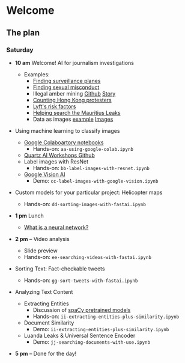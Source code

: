 # Welcome

## The plan

### Saturday

- **10 am** Welcome! AI for journalism investigations
    - Examples:
        - [Finding surveillance planes](https://www.buzzfeednews.com/article/peteraldhous/hidden-spy-planes)
        - [Finding sexual misconduct](http://doctors.ajc.com/about_this_investigation/)
        - Illegal amber mining [Github](https://github.com/texty/amber-methodology/blob/master/doc/c+j2019.md) [Story](http://texty.org.ua/d/2018/amber_eng/)
        - [Counting Hong Kong protesters](https://www.nytimes.com/interactive/2019/07/03/world/asia/hong-kong-protest-crowd-ai.html)
        - [Lyft's risk factors](https://qz.com/1563668/lyfts-ipo-filing-highlights-risk-factors-other-companies-dont-mention/)
        - [Helping search the Mauritius Leaks](https://qz.com/1670632/how-quartz-used-ai-to-help-reporters-search-the-mauritius-leaks/)
        - Data as images [example](https://www.splunk.com/blog/2017/04/18/deep-learning-with-splunk-and-tensorflow-for-security-catching-the-fraudster-in-neural-networks-with-behavioral-biometrics.html) [Images](https://www.splunk.com/content/dam/splunk-blogs/images/2017/04/gleb-esman/03-mouse-movements-images-900x.jpg)

- Using machine learning to classify images
    - [Google Colaboartory notebooks](https://colab.research.google.com)
        - Hands-on: `aa-using-google-colab.ipynb`
    - [Quartz AI Workshops Github](https://bit.ly/ai-workshops)
    - Label images with ResNet
        - Hands-on: `bb-label-images-with-resnet.ipynb`
    - [Google Vision AI](cloud.google.com/vision) 
        - Demo: `cc-label-images-with-google-vision.ipynb`

- Custom models for your particular project: Helicopter maps
    - Hands-on: `dd-sorting-images-with-fastai.ipynb`

- **1 pm** Lunch 
    - [What is a neural network?](https://youtu.be/aircAruvnKk)    
    
- **2 pm** – Video analysis
    - Slide preview
    - Hands-on: `ee-searching-videos-with-fastai.ipynb`
    
- Sorting Text: Fact-checkable tweets
    - Hands-on: `gg-sort-tweets-with-fastai.ipynb`

- Analyzing Text Content
    - Extracting Entities
        - Discussion of [spaCy pretrained models](https://spacy.io/models/en#en_core_web_lg)
        - Hands-on: `ii-extracting-entities-plus-similarity.ipynb`
    - Document Similarity
        - Demo: `ii-extracting-entities-plus-similarity.ipynb`
    - Luanda Leaks & Universal Sentence Encoder
        - Demo: `jj-searching-documents-with-use.ipynb`

- **5 pm** – Done for the day!
